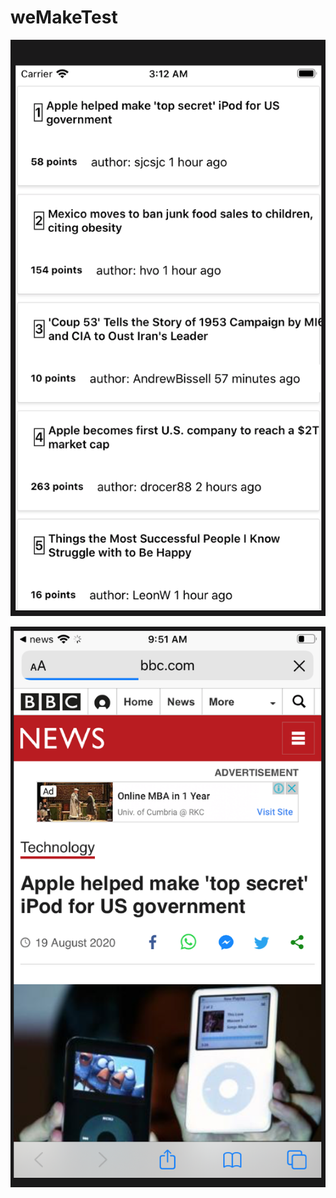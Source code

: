 # weMakeTest




![image](https://github.com/erickh115/weMakeTest/blob/master/%E8%9E%A2%E5%B9%95%E6%88%AA%E5%9C%96%202020-08-20%20%E4%B8%8A%E5%8D%883.12.55.png)


![image](https://github.com/erickh115/weMakeTest/blob/master/linking_openUrl.png)


